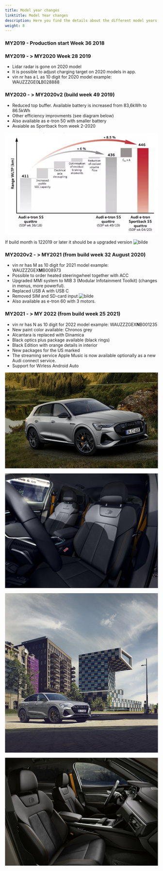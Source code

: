 ```yaml
---
title: Model year changes
linktitle: Model Year changes
description: Here you find the details about the different model years.
weight: 8
---
```


### MY2019 - Production start Week 36 2018

### MY2019 - > MY2020 Week 28 2019

- Lidar radar is gone on 2020 model
- It is possible to adjust charging target on 2020 models in app.
- vin nr has a L as 10 digit for 2020 model example:  WAUZZZGE0**L**B028888

### MY2020 - > MY2020v2 (build week 49 2019)

- Reduced top buffer. Available battery is increased from 83,6kWh to 86.5kWh
- Other efficiency improvments (see diagram below)
- Also available as e-tron 50 with smaller battery
- Avaiable as Sportback from week 2-2020

![Uppgrades](my2020v2.jpg "Upgrades to e-tron 55 from week 49-2019 and how they affect range")


If build month is 122019 or later it should be a upgraded version
![bilde](https://user-images.githubusercontent.com/59776765/114271439-a64b3400-9a11-11eb-9e5e-0cae5310ef28.png)

### MY2020v2 - > MY2021 (from build week 32 August 2020)

- vin nr has M as 10 digit for 2021 model example: WAUZZZGEX**M**B008973
- Possible to order heated steeringwheel together with ACC
- Upgraded MMI system to MIB 3 (Modular Infotainment Toolkit) (changes in menus, more powerful).
- Replaced USB A with USB C
- Removed SIM and SD-card input
![bilde](https://user-images.githubusercontent.com/59776765/103356641-9be3da80-4ab1-11eb-9248-411935d983ad.png)
- Also available as e-tron 60 with 3 motors.

### MY2021 - > MY 2022 (from build week 25 2021)

- vin nr has N as 10 digit for 2022 model example: WAUZZZGEX**N**B001235
- New paint color available: Chronos grey
- Alcantara is replaced with Dinamica
- Black optics plus package available (black rings)
- Black Edition with orange details in interior
- New packages for the US marked
- The streaming service Apple Music is now available optionally as a new Audi connect service.
- Support for Wirless Android Auto

![Chronos Grey](chronosgrey.jpg "New color for 2022 - Chronos Grey")

![Black edition](blackedition.jpg "Black edition with orange interior details")

![Chronos Grey](chronosgrey2.jpg "New color for 2022 - Chronos Grey")

![Black edition](blackedition2.jpg "Black edition with orange interior details")

